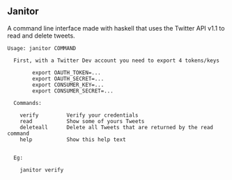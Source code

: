 ## Janitor

A command line interface made with haskell that uses the Twitter API v1.1
to read and delete tweets.

```
Usage: janitor COMMAND

  First, with a Twitter Dev account you need to export 4 tokens/keys

        export OAUTH_TOKEN=...
        export OAUTH_SECRET=...
        export CONSUMER_KEY=...
        export CONSUMER_SECRET=...

  Commands:

    verify         Verify your credentials
    read           Show some of yours Tweets
    deleteall      Delete all Tweets that are returned by the read command
    help           Show this help text


  Eg:

    janitor verify
```
